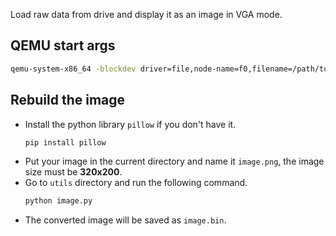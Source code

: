 Load raw data from drive and display it as an image in VGA mode.

## QEMU start args

```sh
qemu-system-x86_64 -blockdev driver=file,node-name=f0,filename=/path/to/main.img -device floppy,drive-type=144,drive=f0
```

## Rebuild the image

- Install the python library `pillow` if you don't have it.
  ```sh
  pip install pillow
  ```
- Put your image in the current directory and name it `image.png`, the image size must be **320x200**.
- Go to `utils` directory and run the following command.
  ```sh
  python image.py
  ```
- The converted image will be saved as `image.bin`.
